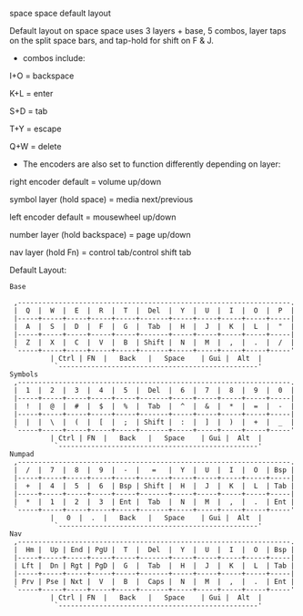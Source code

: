 space space default layout

Default layout on space space uses 3 layers + base, 5 combos, layer taps on the split space bars, and tap-hold for shift on F & J.

* combos include:

I+O = backspace

K+L = enter

S+D = tab

T+Y = escape

Q+W = delete


* The encoders are also set to function differently depending on layer:

right encoder
default = volume up/down

symbol layer (hold space) = media next/previous

left encoder
default = mousewheel up/down

number layer (hold backspace) = page up/down

nav layer (hold Fn) = control tab/control shift tab

Default Layout:

```
Base

 ,-------------------------------------------------------------------.
 |  Q  |  W  |  E  |  R  |  T  |  Del  |  Y  |  U  |  I  |  O  |  P  |
 |-----+-----+-----+-----+-----+-------+-----+-----+-----+-----+-----|
 |  A  |  S  |  D  |  F  |  G  |  Tab  |  H  |  J  |  K  |  L  |  "  |
 |-----+-----+-----+-----+-----+-------+-----+-----+-----+-----+-----|
 |  Z  |  X  |  C  |  V  |  B  | Shift |  N  |  M  |  ,  |  .  |  /  |
 `-----+-----+-----+-----+-----+-------+-----+-----+-----+-----+-----'
          | Ctrl | FN  |   Back   |   Space    | Gui |  Alt  |
           `-------------------------------------------------'
Symbols
 ,-------------------------------------------------------------------.
 |  1  |  2  |  3  |  4  |  5  |  Del  |  6  |  7  |  8  |  9  |  0  |
 |-----+-----+-----+-----+-----+-------+-----+-----+-----+-----+-----|
 |  !  |  @  |  #  |  $  |  %  |  Tab  |  ^  |  &  |  *  |  =  |  -  |
 |-----+-----+-----+-----+-----+-------+-----+-----+-----+-----+-----|
 |  |  |  \  |  (  |  [  |  ;  | Shift |  :  |  ]  |  )  |  +  |  _  |
 `-----+-----+-----+-----+-----+-------+-----+-----+-----+-----+-----'
          | Ctrl | FN  |   Back   |   Space    | Gui |  Alt  |
           `-------------------------------------------------'
Numpad
 ,-------------------------------------------------------------------.
 |  /  |  7  |  8  |  9  |  -  |   =   |  Y  |  U  |  I  |  O  | Bsp |
 |-----+-----+-----+-----+-----+-------+-----+-----+-----+-----+-----|
 |  +  |  4  |  5  |  6  | Bsp | Shift |  H  |  J  |  K  |  L  | Tab |
 |-----+-----+-----+-----+-----+-------+-----+-----+-----+-----+-----|
 |  *  |  1  |  2  |  3  | Ent |  Tab  |  N  |  M  |  ,  |  .  | Ent |
 `-----+-----+-----+-----+-----+-------+-----+-----+-----+-----+-----'
          |   0  |  .  |   Back   |   Space    | Gui |  Alt  |
           `-------------------------------------------------'
Nav
 ,-------------------------------------------------------------------.
 |  Hm |  Up | End | PgU |  T  |  Del  |  Y  |  U  |  I  |  O  | Bsp |
 |-----+-----+-----+-----+-----+-------+-----+-----+-----+-----+-----|
 | Lft |  Dn | Rgt | PgD |  G  |  Tab  |  H  |  J  |  K  |  L  | Tab |
 |-----+-----+-----+-----+-----+-------+-----+-----+-----+-----+-----|
 | Prv | Pse | Nxt |  V  |  B  |  Caps |  N  |  M  |  ,  |  .  | Ent |
 `-----+-----+-----+-----+-----+-------+-----+-----+-----+-----+-----'
          | Ctrl | FN  |   Back   |   Space    | Gui |  Alt  |
           `-------------------------------------------------'
		   